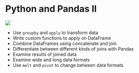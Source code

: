 # Python and Pandas II

![](https://media1.giphy.com/media/a9CSmhwtk4IhO/giphy.gif)

- Use `groupby` and `apply` to transform data
- Write custom functions to apply on DataFrame
- Combine DataFrames using concatenate and join
- Differentiate between different kinds of joins with Pandas
- Examine results of joined data
- Examine wide and long data formats
- Use `melt` and `pivot` to change between data formats